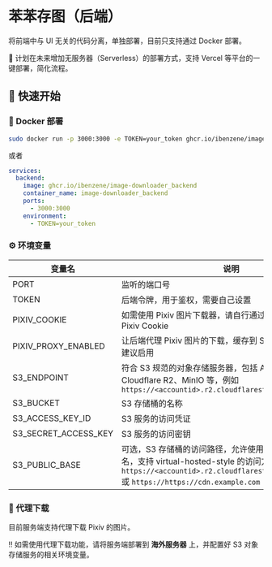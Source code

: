 # 苯苯存图（后端）

将前端中与 UI 无关的代码分离，单独部署，目前只支持通过 Docker 部署。

📝 计划在未来增加无服务器（Serverless）的部署方式，支持 Vercel 等平台的一键部署，简化流程。

## 🚀 快速开始

### 🐳 Docker 部署

``` bash
sudo docker run -p 3000:3000 -e TOKEN=your_token ghcr.io/ibenzene/image-downloader_backend
```
或者

``` yaml
services:
  backend:
    image: ghcr.io/ibenzene/image-downloader_backend
    container_name: image-downloader_backend
    ports:
      - 3000:3000
    environment:
      - TOKEN=your_token
```

### ⚙️ 环境变量

| 变量名 | 说明 | 默认值 |
| ------- | ------- | ------- |
| PORT | 监听的端口号 | 3000 |
| TOKEN | 后端令牌，用于鉴权，需要自己设置 | default_token |
| PIXIV_COOKIE | 如需使用 Pixiv 图片下载器，请自行通过浏览器抓包获取 Pixiv Cookie | - |
| PIXIV_PROXY_ENABLED | 让后端代理 Pixiv 图片的下载，缓存到 S3 对象存储服务中，建议启用 | true |
| S3_ENDPOINT | 符合 S3 规范的对象存储服务器，包括 Amazon S3、Cloudflare R2、MinIO 等，例如 `https://<accountid>.r2.cloudflarestorage.com` | - |
| S3_BUCKET | S3 存储桶的名称 | - |
| S3_ACCESS_KEY_ID | S3 服务的访问凭证 | - |
| S3_SECRET_ACCESS_KEY | S3 服务的访问密钥 | - |
| S3_PUBLIC_BASE | 可选，S3 存储桶的访问路径，允许使用 CDN 或自定义域名，支持 virtual-hosted-style 的访问方式，例如 `https://<accountid>.r2.cloudflarestorage.com/{bucket}` 或 `https://https://cdn.example.com` | - |

### 🔄 代理下载

目前服务端支持代理下载 Pixiv 的图片。

‼️ 如需使用代理下载功能，请将服务端部署到 **海外服务器** 上，并配置好 S3 对象存储服务的相关环境变量。
